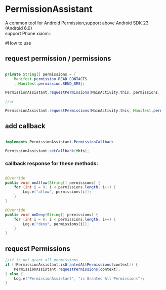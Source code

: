 # PermissionAssistant
A common tool for Android Permission,support above Android SDK 23 (Android 6.0)  
support Phone xiaomi.  

#How to use
## request permission / permissions
```java

private String[] permissions = {
    Manifest.permission.READ_CONTACTS
    , Manifest.permission.SEND_SMS};

PermissionAssistant.requestPermissions(MainActivity.this, permissions, isForceGrantAllPermissions);
     
//or      

PermissionAssistant.requestPermissions(MainActivity.this, Manifest.permission.READ_CONTACTS, isForceGrantAllPermissions);

```

## add callback
```java

implements PermissionAssistant.PermissionCallback  

PermissionAssistant.setCallback(this);

```

### callback response for these methods:

```java

@Override
public void onAllow(String[] permissions) {
    for (int i = 0; i < permissions.length; i++) {
        Log.e("allow", permissions[i]);
    }
}

@Override
public void onDeny(String[] permissions) {
    for (int i = 0; i < permissions.length; i++) {
        Log.e("deny", permissions[i]);
    }
}

```

## request Permissions
```java
//if is not grant all permissions
if (!PermissionAssistant.isGrantedAllPermissions(context)) {
    PermissionAssistant.requestPermissions(context);
} else {
    Log.e("PermissionAssistant", "is Granted All Permissions");
}
```





